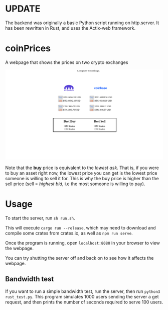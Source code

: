 # UPDATE
The backend was originally a basic Python script running on http.server. It has been rewritten in Rust, and uses the Actix-web framework.
# coinPrices
A webpage that shows the prices on two crypto exchanges

![alt text](frontend/images/webapp.png)

Note that the **buy** price is equivalent to the *lowest ask*. That is, if you were to buy an asset right now, the lowest price you can get is the lowest price someone is willing to sell it for. This is why the buy price is higher than the sell price (sell = *highest bid*, i.e the most someone is willing to pay).
# Usage
To start the server, run `sh run.sh`.

This will execute `cargo run --release`, which may need to download and compile some crates from crates.io, as well as `npm run serve`.

Once the program is running, open `localhost:8080` in your browser to view the webpage.

You can try shutting the server off and back on to see how it affects the webpage.

## Bandwidth test
If you want to run a simple bandwidth test, run the server, then run `python3 rust_test.py`. This program simulates 1000 users sending the server a get request, and then prints the number of seconds required to serve 100 users.
